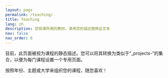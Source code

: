 ```yaml
---
layout: page
permalink: /teaching/
title: Teaching
lang: zh
description: 您授课所用的教材。请用您的描述替换此文本
nav: false
nav_order: 6
---
```


目前，此页面被视为课程的静态描述。您可以将其转换为类似于“_projects-”的集合，以便为每门课程设置一个专用页面。

按照年份、主题或大学来组织您的课程，随您喜欢！